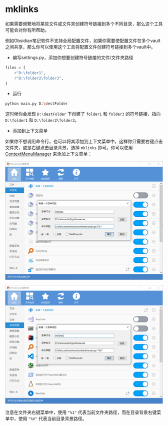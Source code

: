 # mklinks

如果需要频繁地将某些文件或文件夹创建符号链接到多个不同目录，那么这个工具可能会对你有所帮助。

例如Obsidian笔记软件不支持全局配置文件，如果你需要使配置文件在多个vault之间共享，那么你可以使用这个工具将配置文件创建符号链接到多个vault中。

- 编写settings.py，添加你想要创建符号链接的文件/文件夹路径

```python
files = [
    r"D:\folder1",
    r"D:\folder2\folder3",
]
```

- 运行

```bash
python main.py D:\destFolder
```

这时候你会发现 `D:\destFolder` 下创建了 `folder1` 和 `folder3` 的符号链接，指向 `D:\folder1` 和 `D:\folder2\folder3`。

- 添加到上下文菜单

如果你不想调用命令行，也可以将其添加到上下文菜单中，这样你只需要右键点击文件夹，或是右键点击目录背景，选择 `mklinks` 即可。你可以使用 [ContextMenuManager](https://github.com/BluePointLilac/ContextMenuManager) 来添加上下文菜单：

![alt text](assets/image.png)

![alt text](assets/image-1.png)

注意在文件夹右键菜单中，使用 `"%1"` 代表当前文件夹路径，而在目录背景右键菜单中，使用 `"%V"` 代表当前目录背景路径。
